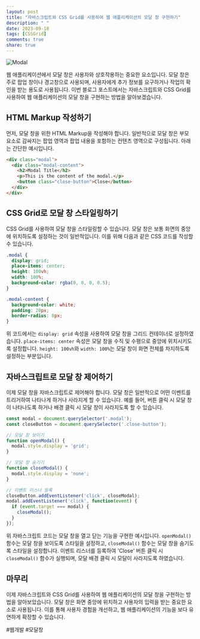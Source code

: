 ```yaml
---
layout: post
title: "자바스크립트와 CSS Grid를 사용하여 웹 애플리케이션의 모달 창 구현하기"
description: " "
date: 2023-09-18
tags: [CSSGrid]
comments: true
share: true
---
```


![Modal](modal.png)

웹 애플리케이션에서 모달 창은 사용자와 상호작용하는 중요한 요소입니다. 모달 창은 주로 팝업 창이나 경고창으로 사용되며, 사용자에게 추가 정보를 요구하거나 작업의 확인을 받는 용도로 사용됩니다. 이번 블로그 포스트에서는 자바스크립트와 CSS Grid를 사용하여 웹 애플리케이션의 모달 창을 구현하는 방법을 알아보겠습니다.

## HTML Markup 작성하기

먼저, 모달 창을 위한 HTML Markup을 작성해야 합니다. 일반적으로 모달 창은 부모 요소로 감싸지는 팝업 영역과 팝업 내용을 포함하는 컨텐츠 영역으로 구성됩니다. 아래는 간단한 예시입니다.

```html
<div class="modal">
  <div class="modal-content">
    <h2>Modal Title</h2>
    <p>This is the content of the modal.</p>
    <button class="close-button">Close</button>
  </div>
</div>
```

## CSS Grid로 모달 창 스타일링하기

CSS Grid를 사용하여 모달 창을 스타일링할 수 있습니다. 모달 창은 보통 화면의 중앙에 위치하도록 설정하는 것이 일반적입니다. 이를 위해 다음과 같은 CSS 코드를 작성할 수 있습니다.

```css
.modal {
  display: grid;
  place-items: center;
  height: 100vh;
  width: 100%;
  background-color: rgba(0, 0, 0, 0.5);
}

.modal-content {
  background-color: white;
  padding: 20px;
  border-radius: 8px;
}
```

위 코드에서는 `display: grid` 속성을 사용하여 모달 창을 그리드 컨테이너로 설정하였습니다. `place-items: center` 속성은 모달 창을 수직 및 수평으로 중앙에 위치시키도록 설정합니다. `height: 100vh`와 `width: 100%`는 모달 창이 화면 전체를 차지하도록 설정하는 부분입니다.

## 자바스크립트로 모달 창 제어하기

이제 모달 창을 자바스크립트로 제어해야 합니다. 모달 창은 일반적으로 어떤 이벤트를 트리거하여 나타나게 하거나 사라지게 할 수 있습니다. 예를 들어, 버튼 클릭 시 모달 창이 나타나도록 하거나 배경 클릭 시 모달 창이 사라지도록 할 수 있습니다.

```javascript
const modal = document.querySelector('.modal');
const closeButton = document.querySelector('.close-button');

// 모달 창 보이기
function openModal() {
  modal.style.display = 'grid';
}

// 모달 창 숨기기
function closeModal() {
  modal.style.display = 'none';
}

// 이벤트 리스너 등록
closeButton.addEventListener('click', closeModal);
modal.addEventListener('click', function(event) {
  if (event.target === modal) {
    closeModal();
  }
});
```

위 자바스크립트 코드는 모달 창을 열고 닫는 기능을 구현한 예시입니다. `openModal()` 함수는 모달 창을 보이도록 스타일을 설정하고, `closeModal()` 함수는 모달 창을 숨기도록 스타일을 설정합니다. 이벤트 리스너를 등록하여 'Close' 버튼 클릭 시 `closeModal()` 함수가 실행되며, 모달 배경 클릭 시 모달이 사라지도록 하였습니다.

## 마무리

이제 자바스크립트와 CSS Grid를 사용하여 웹 애플리케이션의 모달 창을 구현하는 방법을 알아보았습니다. 모달 창은 화면 중앙에 위치하고 사용자의 입력을 받는 중요한 요소로 사용됩니다. 이를 통해 사용자 경험을 개선하고, 웹 애플리케이션의 기능을 보다 유연하게 확장할 수 있습니다.

#웹개발 #모달창